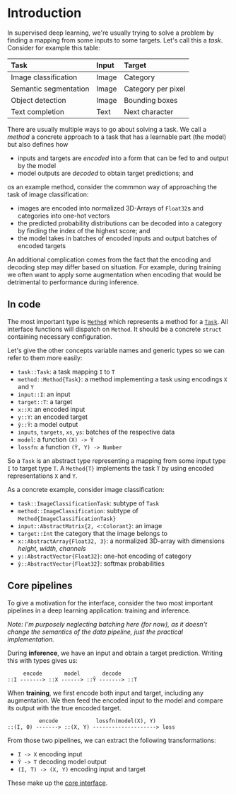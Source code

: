 # Introduction

In supervised deep learning, we're usually trying to solve a problem by finding a mapping from some inputs to some targets. Let's call this a *task*. Consider for example this table:

| Task                  | Input | Target             |
| :-------------------- | :---- | :----------------- |
| Image classification  | Image | Category           |
| Semantic segmentation | Image | Category per pixel |
| Object detection      | Image | Bounding boxes     |
| Text completion       | Text  | Next character     |

There are usually multiple ways to go about solving a task. We call a *method* a concrete approach to a task that has a learnable part (the model) but also defines how

- inputs and targets are *encoded* into a form that can be fed to and output by the model
- model outputs are *decoded* to obtain target predictions; and

os an example method, consider the commmon way of approaching the task of image classification:

- images are encoded into normalized 3D-Arrays of `Float32`s and categories into one-hot vectors
- the predicted probability distributions can be decoded into a category by finding the index of the highest score; and
- the model takes in batches of encoded inputs and output batches of encoded targets

An additional complication comes from the fact that the encoding and decoding step may differ based on situation. For example, during training we often want to apply some augmentation when encoding that would be detrimental to performance during inference.

## In code

The most important type is [`Method`](#) which represents a method for a [`Task`](#). All interface functions will dispatch on `Method`. It should be a concrete `struct` containing necessary configuration.

Let's give the other concepts variable names and generic types so we can refer to them more easily:

- `task::Task`: a task mapping `I` to `T`
- `method::Method{Task}`: a method implementing a task using encodings `X` and `Y`
- `input::I`: an input
- `target::T`: a target
- `x::X`: an encoded input
- `y::Y`: an encoded target
- `ŷ::Ŷ`: a model output
- `inputs`, `targets`, `xs`, `ys`: batches of the respective data
- `model`: a function `(X) -> Ŷ`
- `lossfn`: a function `(Ŷ, Y) -> Number`

So a `Task` is an abstract type representing a mapping from some input type `I` to target type `T`. A `Method{T}` implements the task `T` by using encoded representations `X` and `Y`.

As a concrete example, consider image classification:

- `task::ImageClassificationTask`: subtype of `Task`
- `method::ImageClassification`: subtype of `Method{ImageClassificationTask}`
- `input::AbstractMatrix{2, <:Colorant}`: an image
- `target::Int` the category that the image belongs to
- `x::AbstractArray{Float32, 3}`: a normalized 3D-array with dimensions *height, width, channels*
- `y::AbstractVector{Float32}`: one-hot encoding of category
- `ŷ::AbstractVector{Float32̂}`: softmax probabilities

## Core pipelines

To give a motivation for the interface, consider the two most important pipelines in a deep learning application: training and inference.

*Note: I'm purposely neglecting batching here (for now), as it doesn't change the semantics of the data pipeline, just the practical implementation.*

During **inference**, we have an input and obtain a target prediction. Writing this with types gives us:

```text
     encode       model       decode
::I -------> ::X ------> ::Ŷ -------> ::T
```

When **training**, we first encode both input and target, including any augmentation. We then feed the encoded input to the model and compare its output with the true encoded target. 

```text
          encode            lossfn(model(X), Y)
::(I, 0) -------> ::(X, Y) --------------------> loss
```

From those two pipelines, we can extract the following transformations:

- `I -> X` encoding input
- `Ŷ -> T` decoding model output
- `(I, T) -> (X, Y)` encoding input and target

These make up the [core interface](interfaces/core.md).